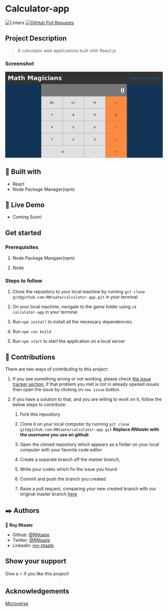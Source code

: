 # Calculator-app

![Linters](https://github.com/RNtaate/calculator-app/workflows/Linters/badge.svg)
[![GitHub Pull Requests](https://img.shields.io/badge/GitHub-Pull%20Requests-blue)]()

## Project Description
> A calculator web applications built with React.js

### Screenshot

![](/images/calculator-react.png)

##  🔧 Built with

- React
- Node Package Manager(npm)

## 🔴 Live Demo

- Coming Soon!

## Get started
### Prerequisites
1. Node Package Mangaer(npm) 

1. Node

### Steps to follow

1. Clone the repository to your local machine by running `git clone git@github.com:RNtaate/calculator-app.git` in your terminal

1. On your local machine, navigate to the game folder using `cd calculator-app` in your terminal

1. Run `npm install` to install all the necessary dependencies.

1. Run `npm run build`

1. Run `npm start` to start the application on a local server


## 🤝 Contributions
  There are two ways of contributing to this project:

1. If you see something wrong or not working, please check [the issue tracker section](https://github.com/RNtaate/calculator-app/issues), if that problem you met is not in already opened issues then open the issue by clicking on `new issue` button.

2. If you have a solution to that, and you are willing to work on it, follow the below steps to contribute:
    1.  Fork this repository

    1.  Clone it on your local computer by running `git clone git@github.com:RNtaate/calculator-app.git` __Replace *RNtaate* with the username you use on github__
    1.  Open the cloned repository which appears as a folder on your local computer with your favorite code editor
    1.  Create a separate branch off the *master branch*,
    1.  Write your codes which fix the issue you found
    1.  Commit and push the branch you created
    1.  Raise a pull request, comparing your new created branch with our original master branch [here](https://github.com/RNtaate/calculator-app)

## ✒️  Authors

👤 **Roy Ntaate**

- Github: [@RNtaate](https://github.com/RNtaate)
- Twitter: [@RNtaate](https://twitter.com/RNtaate)
- Linkedin: [roy-ntaate](https://linkedin.com/in/roy-ntaate)

## Show your support

Give a ⭐️ if you like this project!

## Acknowledgements

[Microverse](https:www.microverse.org)